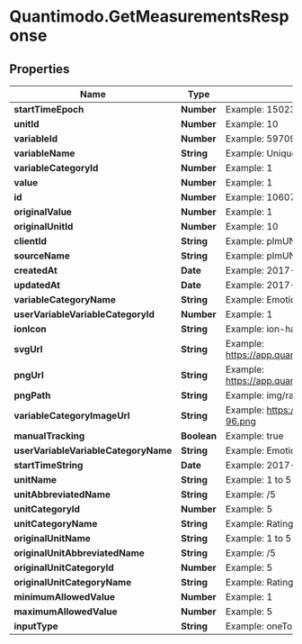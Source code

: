 # Quantimodo.GetMeasurementsResponse

## Properties
Name | Type | Description | Notes
------------ | ------------- | ------------- | -------------
**startTimeEpoch** | **Number** | Example: 1502306315 | [optional] 
**unitId** | **Number** | Example: 10 | [optional] 
**variableId** | **Number** | Example: 5970988 | [optional] 
**variableName** | **String** | Example: Unique Test Variable 1502306315 | [optional] 
**variableCategoryId** | **Number** | Example: 1 | [optional] 
**value** | **Number** | Example: 1 | [optional] 
**id** | **Number** | Example: 1060761015 | [optional] 
**originalValue** | **Number** | Example: 1 | [optional] 
**originalUnitId** | **Number** | Example: 10 | [optional] 
**clientId** | **String** | Example: pImUNsI6T5Ysd81k | [optional] 
**sourceName** | **String** | Example: pImUNsI6T5Ysd81k | [optional] 
**createdAt** | **Date** | Example: 2017-08-09 19:19:05 | [optional] 
**updatedAt** | **Date** | Example: 2017-08-09 19:19:05 | [optional] 
**variableCategoryName** | **String** | Example: Emotions | [optional] 
**userVariableVariableCategoryId** | **Number** | Example: 1 | [optional] 
**ionIcon** | **String** | Example: ion-happy-outline | [optional] 
**svgUrl** | **String** | Example: https://app.quantimo.do/ionic/Modo/www/img/variable_categories/emotions.svg | [optional] 
**pngUrl** | **String** | Example: https://app.quantimo.do/ionic/Modo/www/img/variable_categories/emotions.png | [optional] 
**pngPath** | **String** | Example: img/rating/100/numeric_rating_button_100_1.png | [optional] 
**variableCategoryImageUrl** | **String** | Example: https://maxcdn.icons8.com/Color/PNG/96/Cinema/theatre_mask-96.png | [optional] 
**manualTracking** | **Boolean** | Example: true | [optional] 
**userVariableVariableCategoryName** | **String** | Example: Emotions | [optional] 
**startTimeString** | **Date** | Example: 2017-08-09T19:18:35+00:00 | [optional] 
**unitName** | **String** | Example: 1 to 5 Rating | [optional] 
**unitAbbreviatedName** | **String** | Example: /5 | [optional] 
**unitCategoryId** | **Number** | Example: 5 | [optional] 
**unitCategoryName** | **String** | Example: Rating | [optional] 
**originalUnitName** | **String** | Example: 1 to 5 Rating | [optional] 
**originalUnitAbbreviatedName** | **String** | Example: /5 | [optional] 
**originalUnitCategoryId** | **Number** | Example: 5 | [optional] 
**originalUnitCategoryName** | **String** | Example: Rating | [optional] 
**minimumAllowedValue** | **Number** | Example: 1 | [optional] 
**maximumAllowedValue** | **Number** | Example: 5 | [optional] 
**inputType** | **String** | Example: oneToFiveNumbers | [optional] 


